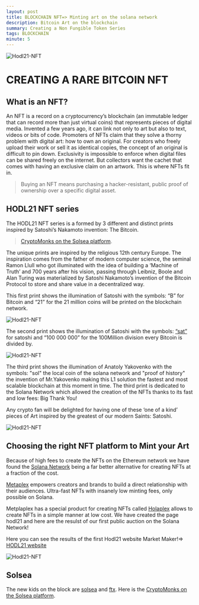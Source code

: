 ```yaml
---
layout: post
title: BLOCKCHAIN NFT=> Minting art on the solana network
description: Bitcoin Art on the blockchain
summary: Creating a Non Fungible Token Series
tags: BLOCKCHAIN
minute: 5
---
```


![Hodl21-NFT](/assets/images/art/HODL/main.jpg)

# CREATING A RARE BITCOIN NFT

## What is an NFT?

An NFT is a record on a cryptocurrency’s blockchain (an immutable ledger that can record more than just virtual coins) that represents pieces of digital media. Invented a few years ago, it can link not only to art but also to text, videos or bits of code. Promoters of NFTs claim that they solve a thorny problem with digital art: how to own an original. For creators who freely upload their work or sell it as identical copies, the concept of an original is difficult to pin down. Exclusivity is impossible to enforce when digital files can be shared freely on the internet. But collectors want the cachet that comes with having an exclusive claim on an artwork. This is where NFTs fit in.

> Buying an NFT means purchasing a hacker-resistant, public proof of ownership over a specific digital asset.

## HODL21 NFT series

The HODL21 NFT series is a formed by 3 different and distinct prints inspired by Satoshi’s Nakamoto invention: The Bitcoin.

> [CryptoMonks on the Solsea platform](https://solsea.io/collection/61685012c3a49cc95e5b0e1a).

The unique prints are inspired by the religious 12th century Europe. The inspiration comes from the father of modern computer science, the seminal Ramon Llull who got illuminated with the idea of building a ‘Machine of Truth’ and 700 years after his vision, passing through Leibniz, Boole and Alan Turing was materialized by Satoshi Nakamoto’s invention of the Bitcoin Protocol to store and share value in a decentralized way.

This first print shows the illumination of Satoshi with the symbols: “B” for Bitcoin and “21” for the 21 million coins will be printed on the blockchain network.

![Hodl21-NFT](/assets/images/art/HODL/btc2.jpg)

The second print shows the illumination of Satoshi with the symbols: [“sat”](https://satsymbol.com/) for satoshi and “100 000 000” for the 100Million division every Bitcoin is divided by.

![Hodl21-NFT](/assets/images/art/HODL/sat2.jpg)

The third print shows the illumination of Anatoly Yakovenko with the symbols: "sol" the local coin of the solana network and "proof of history" the invention of Mr.Yakovenko making this L1 solution the fastest and most scalable blockchain at this moment in time. The third print is dedicated to the Solana Network which allowed the creation of the NFTs thanks to its fast and low fees: Big Thank You!

Any crypto fan will be delighted for having one of these ‘one of a kind’ pieces of Art inspired by the greatest of our modern Saints: Satoshi.

![Hodl21-NFT](/assets/images/art/HODL/sol2.jpg)



## Choosing the right NFT platform to Mint your Art

Because of high fees to create the NFTs on the Ethereum network we have found the [Solana Network](https://solana.com/) being a far better alternative for creating NFTs at a fraction of the cost.

[Metaplex](https://www.metaplex.com/) empowers creators and brands to build a direct relationship with their audiences. Ultra-fast NFTs with insanely low minting fees, only possible on Solana.

Metplaplex has a special product for creating NFTs called [Holaplex](https://builder.holaplex.com/) allows to create NFTs in a simple manner at low cost. We have created the page hodl21 and here are the resulst of our first public auction on the Solana Network!

Here you can see the results of the first Hodl21 website Market Maker!=> [HODL21 website](https://hodl21.holaplex.com/#/artworks)

![Hodl21-NFT](/assets/images/art/HODL/holaplex.jpg)

## Solsea

The new kids on the block are [solsea](https://solsea.io/) and [ftx](https://ftx.com/). 
Here is the [CryptoMonks on the Solsea platform](https://solsea.io/collection/61685012c3a49cc95e5b0e1a).